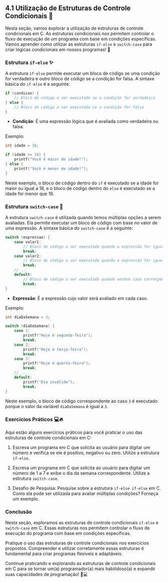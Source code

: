 ## 4.1 Utilização de Estruturas de Controle Condicionais 🚦

Nesta seção, vamos explorar a utilização de estruturas de controle condicionais em C. As estruturas condicionais nos permitem controlar o fluxo de execução de um programa com base em condições específicas. Vamos aprender como utilizar as estruturas `if-else` e `switch-case` para criar lógicas condicionais em nossos programas! 🚀

### Estrutura `if-else` ✨

A estrutura `if-else` permite executar um bloco de código se uma condição for verdadeira e outro bloco de código se a condição for falsa. A sintaxe básica do `if-else` é a seguinte:

```c
if (condicao) {
    // Bloco de código a ser executado se a condição for verdadeira
} else {
    // Bloco de código a ser executado se a condição for falsa
}
```

- **Condição**: É uma expressão lógica que é avaliada como verdadeira ou falsa.

Exemplo:
```c
int idade = 18;

if (idade >= 18) {
    printf("Você é maior de idade!");
} else {
    printf("Você é menor de idade!");
}
```

Neste exemplo, o bloco de código dentro do `if` é executado se a idade for maior ou igual a 18, e o bloco de código dentro do `else` é executado se a idade for menor que 18.

### Estrutura `switch-case` 🎯

A estrutura `switch-case` é utilizada quando temos múltiplas opções a serem avaliadas. Ela permite executar um bloco de código com base no valor de uma expressão. A sintaxe básica do `switch-case` é a seguinte:

```c
switch (expressao) {
    case valor1:
        // Bloco de código a ser executado quando a expressão for igual a valor1
        break;
    case valor2:
        // Bloco de código a ser executado quando a expressão for igual a valor2
        break;
    // ...
    default:
        // Bloco de código a ser executado quando nenhum caso corresponder à expressão
        break;
}
```

- **Expressão**: É a expressão cujo valor será avaliado em cada caso.

Exemplo:
```c
int diaDaSemana = 3;

switch (diaDaSemana) {
    case 1:
        printf("Hoje é segunda-feira");
        break;
    case 2:
        printf("Hoje é terça-feira");
        break;
    case 3:
        printf("Hoje é quarta-feira");
        break;
    // ...
    default:
        printf("Dia inválido");
        break;
}
```

Neste exemplo, o bloco de código correspondente ao caso `3` é executado porque o valor da variável `diaDaSemana` é igual a `3`.

### Exercícios Práticos 💻🔥

Aqui estão alguns exercícios práticos para você praticar o uso das estruturas de controle condicionais em C:

1. Escreva um programa em C que solicita ao usuário para digitar um número e verifica se ele é positivo, negativo ou zero. Utilize a estrutura `if-else`.

2. Escreva um programa em C que solicita ao usuário para digitar um número de 1 a 7 e exibe o dia da semana correspondente. Utilize a estrutura `switch-case`.

3. Desafio de Pesquisa: Pesquise sobre a estrutura `if-else if-else` em C. Como ela pode ser utilizada para avaliar múltiplas condições? Forneça um exemplo.

### Conclusão

Nesta seção, exploramos as estruturas de controle condicionais `if-else` e `switch-case` em C. Essas estruturas nos permitem controlar o fluxo de execução do programa com base em condições específicas.

Pratique o uso das estruturas de controle condicionais nos exercícios propostos. Compreender e utilizar corretamente essas estruturas é fundamental para criar programas flexíveis e adaptáveis.

Continue praticando e explorando as estruturas de controle condicionais em C para se tornar um(a) programador(a) mais habilidoso(a) e expandir suas capacidades de programação! 💪💻